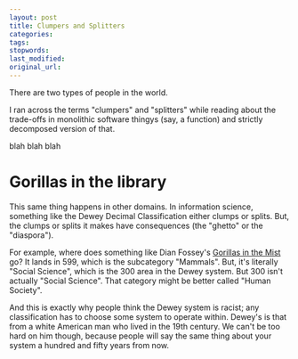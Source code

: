 ```yaml
---
layout: post
title: Clumpers and Splitters
categories:
tags:
stopwords:
last_modified:
original_url:
---
```


There are two types of people in the world.

<!--more-->

I ran across the terms "clumpers" and "splitters" while reading about
the trade-offs in monolithic software thingys (say, a function) and
strictly decomposed version of that.

blah blah blah

# Gorillas in the library

This same thing happens in other domains. In information science,
something like the Dewey Decimal Classification either clumps or
splits. But, the clumps or splits it makes have consequences (the
"ghetto" or the "diaspora").

For example, where does something like Dian Fossey's [Gorillas in the
Mist](https://amzn.to/3qWNrsU) go? It lands in 599, which is the
subcategory "Mammals". But, it's literally "Social Science", which is
the 300 area in the Dewey system. But 300 isn't actually "Social
Science". That category might be better called "Human Society".

And this is exactly why people think the Dewey system is racist; any
classification has to choose some system to operate within. Dewey's is
that from a white American man who lived in the 19th century. We can't
be too hard on him though, because people will say the same thing
about your system a hundred and fifty years from now.





